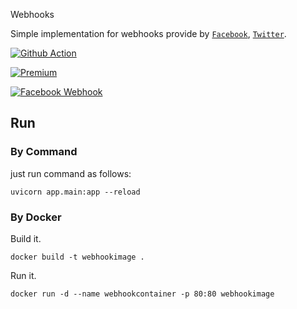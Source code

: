 Webhooks

Simple implementation for webhooks provide by [`Facebook`](https://developers.facebook.com/docs/graph-api/webhooks), [`Twitter`](https://developer.twitter.com/en/docs/twitter-api/enterprise/account-activity-api/guides/getting-started-with-webhooks).

<a href="https://github.com/sns-sdks/webhooks-demo/actions"><img src="https://github.com/sns-sdks/webhooks-demo/workflows/Test/badge.svg" alt="Github Action"></a>

[![Premium](https://img.shields.io/endpoint?url=https%3A%2F%2Ftwbadges.glitch.me%2Fbadges%2Fpremium)](https://developer.twitter.com/)

<a href="https://developers.facebook.com/docs/graph-api/webhooks"><img src="https://img.shields.io/badge/facebook-Webhook-blue" alt="Facebook Webhook"></a>

## Run

### By Command

just run command as follows:

```commandline
uvicorn app.main:app --reload
```

### By Docker

Build it.

```commandline
docker build -t webhookimage .
```

Run it.

```commandline
docker run -d --name webhookcontainer -p 80:80 webhookimage
```
